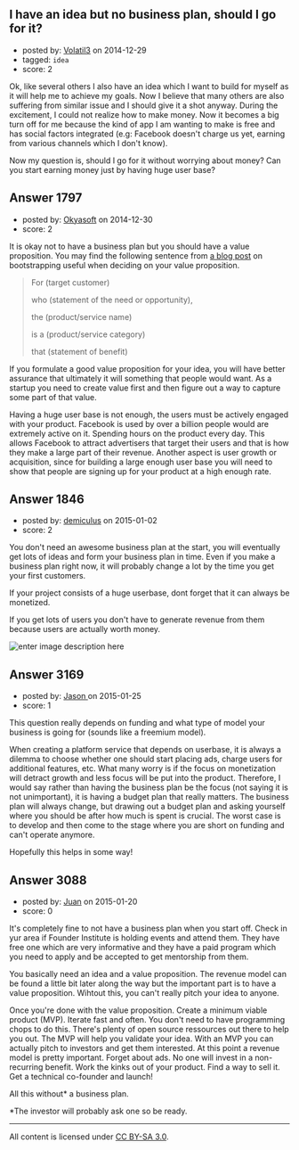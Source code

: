 ## I have an idea but no business plan, should I go for it?

- posted by: [Volatil3](https://stackexchange.com/users/102447/volatil3) on 2014-12-29
- tagged: `idea`
- score: 2

Ok, like several others I also have an idea which I want to build for myself as it will help me to achieve my goals. Now I believe that many others are also suffering from similar issue and I should give it a shot anyway. During the excitement, I could not realize how to make money. Now it becomes a big turn off for me because the kind of app I am wanting to make is free and has social factors integrated (e.g: Facebook doesn't charge us yet, earning from various channels which I don't know).

Now my question is, should I go for it without worrying about money? Can you start earning money just by having huge user base?


## Answer 1797

- posted by: [Okyasoft](https://stackexchange.com/users/294248/okyasoft) on 2014-12-30
- score: 2

<p>It is okay not to have a business plan but you should have a value proposition.
You may find the following sentence from <a href="http://okyasoft.blogspot.sg/2012/05/bootstrapping-plan-of-attack.html" rel="nofollow">a blog post</a> on bootstrapping useful when deciding on your value proposition.</p>

<blockquote>
  <p>For (target customer)</p>
  
  <p>who (statement of the need or opportunity),</p>
  
  <p>the (product/service name) </p>
  
  <p>is a (product/service category)</p>
  
  <p>that (statement of benefit)</p>
</blockquote>

<p>If you formulate a good value proposition for your idea, you will have better assurance that ultimately it will something that people would want. As a startup you need to create value first and then figure out a way to capture some part of that value. </p>

<p>Having a huge user base is not enough, the users must be actively engaged with your product. Facebook is used by over a billion people would are extremely active on it. Spending hours on the product every day. This allows Facebook to attract advertisers that target their users and that is how they make a large part of their revenue. Another aspect is user growth or acquisition, since for building a large enough user base you will need to show that people are signing up for your product at a high enough rate. </p>



## Answer 1846

- posted by: [demiculus](https://stackexchange.com/users/5264485/demiculus) on 2015-01-02
- score: 2

<p>You don't need an awesome business plan at the start, you will eventually get lots of ideas and form your business plan in time. Even if you make a business plan right now, it will probably change a lot by the time you get your first customers.</p>

<p>If your project consists of a huge userbase, dont forget that it can always be monetized. </p>

<p>If you get lots of users you don't have to generate revenue from them because users are actually worth money. </p>

<p><img src="https://i.stack.imgur.com/B3cDZ.png" alt="enter image description here"></p>



## Answer 3169

- posted by: [Jason ](https://stackexchange.com/users/5270470/jason) on 2015-01-25
- score: 1

This question really depends on funding and what type of model your business is going for (sounds like a freemium model).

When creating a platform service that depends on userbase, it is always a dilemma to choose whether one should start placing ads, charge users for additional features, etc. What many worry is if the focus on monetization will detract growth and less focus will be put into the product. Therefore, I would say rather than having the business plan be the focus (not saying it is not unimportant), it is having a budget plan that really matters. The business plan will always change, but drawing out a budget plan and asking yourself where you should be after how much is spent is crucial. The worst case is to develop and then come to the stage where you are short on funding and can't operate anymore.

Hopefully this helps in some way!


## Answer 3088

- posted by: [Juan](https://stackexchange.com/users/3239859/juan) on 2015-01-20
- score: 0

It's completely fine to not have a business plan when you start off. Check in yur area if Founder Institute is holding events and attend them. They have free one which are very informative and they have a paid program which you need to apply and be accepted to get mentorship from them. 

You basically need an idea and a value proposition. The revenue model can be found a little bit later along the way but the important part is to have a value proposition. Wihtout this, you can't really pitch your idea to anyone.

Once you're done with the value proposition. Create a minimum viable product (MVP). Iterate fast and often. You don't need to have programming chops to do this. There's plenty of open source ressources out there to help you out. The MVP will help you validate your idea. With an MVP you can actually pitch to investors and get them interested. At this point a revenue model is pretty important. Forget about ads. No one will invest in a non-recurring benefit. Work the kinks out of your product. Find a way to sell it. Get a technical co-founder and launch!

All this without* a business plan.

*The investor will probably ask one so be ready.



---

All content is licensed under [CC BY-SA 3.0](https://creativecommons.org/licenses/by-sa/3.0/).
